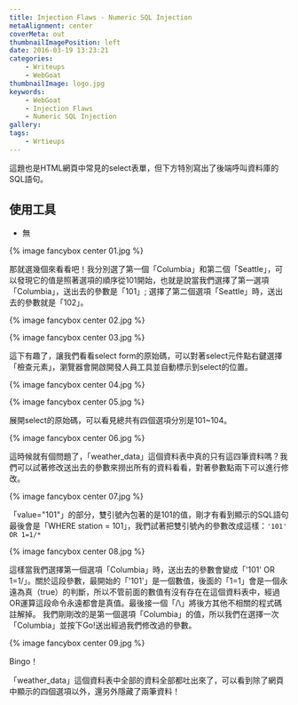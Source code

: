 ```yaml
---
title: Injection Flaws - Numeric SQL Injection
metaAlignment: center
coverMeta: out
thumbnailImagePosition: left
date: 2016-03-19 13:23:21
categories:
	- Writeups
	- WebGoat
thumbnailImage: logo.jpg
keywords:
	- WebGoat
	- Injection Flaws
	- Numeric SQL Injection
gallery:
tags:
    - Wrtieups
---
```

這題也是HTML網頁中常見的select表單，但下方特別寫出了後端呼叫資料庫的SQL語句。
<!-- more -->
## 使用工具
- 無

{% image fancybox center 01.jpg %}

那就選幾個來看看吧！我分別選了第一個「Columbia」和第二個「Seattle」，可以發現它的值是照著選項的順序從101開始，也就是說當我們選擇了第一選項「Columbia」，送出去的參數是「101」; 選擇了第二個選項「Seattle」時，送出去的參數就是「102」。

{% image fancybox center 02.jpg %}

{% image fancybox center 03.jpg %}

這下有趣了，讓我們看看select form的原始碼，可以對著select元件點右鍵選擇「檢查元素」，瀏覽器會開啟開發人員工具並自動標示到select的位置。

{% image fancybox center 04.jpg %}

{% image fancybox center 05.jpg %}

展開select的原始碼，可以看見總共有四個選項分別是101~104。

{% image fancybox center 06.jpg %}

這時候就有個問題了，「weather_data」這個資料表中真的只有這四筆資料嗎？我們可以試著修改送出去的參數來撈出所有的資料看看，對著參數點兩下可以進行修改。

{% image fancybox center 07.jpg %}

「value="101"」的部分，雙引號內包著的是101的值，剛才有看到顯示的SQL語句最後會是「WHERE station = 101」，我們試著把雙引號內的參數改成這樣：`'101' OR 1=1/*`

{% image fancybox center 08.jpg %}

這樣當我們選擇第一個選項「Columbia」時，送出去的參數會變成「'101' OR 1=1/」。關於這段參數，最開始的「'101'」是一個數值，後面的「1=1」會是一個永遠為真（true）的判斷，所以不管前面的數值有沒有存在在這個資料表中，經過OR運算這段命令永遠都會是真值。最後接一個「/\」將後方其他不相關的程式碼註解掉。 我們剛剛改的是第一個選項「Columbia」的值，所以我們在選擇一次「Columbia」並按下Go!送出經過我們修改過的參數。

{% image fancybox center 09.jpg %}

Bingo！

「weather_data」這個資料表中全部的資料全部都吐出來了，可以看到除了網頁中顯示的四個選項以外，還另外隱藏了兩筆資料！